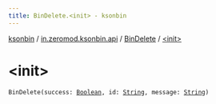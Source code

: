 ```yaml
---
title: BinDelete.<init> - ksonbin
---
```


[ksonbin](../../index.html) / [in.zeromod.ksonbin.api](../index.html) / [BinDelete](index.html) / [&lt;init&gt;](./-init-.html)

# &lt;init&gt;

`BinDelete(success: `[`Boolean`](https://kotlinlang.org/api/latest/jvm/stdlib/kotlin/-boolean/index.html)`, id: `[`String`](https://kotlinlang.org/api/latest/jvm/stdlib/kotlin/-string/index.html)`, message: `[`String`](https://kotlinlang.org/api/latest/jvm/stdlib/kotlin/-string/index.html)`)`